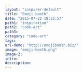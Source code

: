 ```yaml
---
layout: "inspirer-default"
title: "Emoji booth"
date: "2015-07-22 18:25:57"
path1: "inspiration"
path2: "code-art"
path3:
category: "code-art"
tags:
url-demo: "http://emojibooth.biz/"
image: "emoji-booth.png"
image-2:
intro:
description:
---
```


